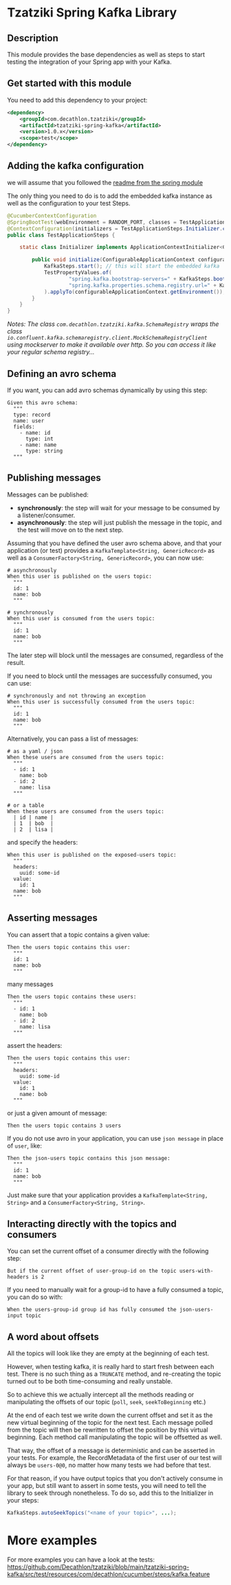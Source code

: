 Tzatziki Spring Kafka Library
======

## Description

This module provides the base dependencies as well as steps to start testing the integration of your Spring app with your Kafka.

## Get started with this module

You need to add this dependency to your project:

```xml
<dependency>
    <groupId>com.decathlon.tzatziki</groupId>
    <artifactId>tzatziki-spring-kafka</artifactId>
    <version>1.0.x</version>
    <scope>test</scope>
</dependency>
```

## Adding the kafka configuration

we will assume that you followed the [readme from the spring module](https://github.com/Decathlon/tzatziki/tree/main/tzatziki-spring)

The only thing you need to do is to add the embedded kafka instance as well as the configuration to your test Steps.

```java
@CucumberContextConfiguration
@SpringBootTest(webEnvironment = RANDOM_PORT, classes = TestApplication.class)
@ContextConfiguration(initializers = TestApplicationSteps.Initializer.class)
public class TestApplicationSteps {

    static class Initializer implements ApplicationContextInitializer<ConfigurableApplicationContext> {

        public void initialize(ConfigurableApplicationContext configurableApplicationContext) {
            KafkaSteps.start(); // this will start the embedded kafka
            TestPropertyValues.of(
                    "spring.kafka.bootstrap-servers=" + KafkaSteps.bootstrapServers(),
                    "spring.kafka.properties.schema.registry.url=" + KafkaSteps.schemaRegistryUrl() // an optional in-memory schema registry
            ).applyTo(configurableApplicationContext.getEnvironment());
        }
    }
}
```

*Notes: The class `com.decathlon.tzatziki.kafka.SchemaRegistry` 
wraps the class `io.confluent.kafka.schemaregistry.client.MockSchemaRegistryClient` using mockserver to make it available 
over http. So you can access it like your regular schema registry...*

## Defining an avro schema

If you want, you can add avro schemas dynamically by using this step:
```gherkin
Given this avro schema:
  """
  type: record
  name: user
  fields:
    - name: id
      type: int
    - name: name
      type: string
  """
```

## Publishing messages

Messages can be published:
 - **synchronously**: the step will wait for your message to be consumed by a listener/consumer.
 - **asynchronously**: the step will just publish the message in the topic, and the test will move on to the next step.

Assuming that you have defined the user avro schema above, and that your application (or test) 
provides a `KafkaTemplate<String, GenericRecord>` as well as a `ConsumerFactory<String, GenericRecord>`, 
you can now use:
```gherkin
# asynchronously
When this user is published on the users topic:
  """
  id: 1
  name: bob
  """

# synchronously  
When this user is consumed from the users topic:
  """
  id: 1
  name: bob
  """
```

The later step will block until the messages are consumed, regardless of the result.

If you need to block until the messages are successfully consumed, you can use:
```gherkin
# synchronously and not throwing an exception
When this user is successfully consumed from the users topic:
  """
  id: 1
  name: bob
  """
```

Alternatively, you can pass a list of messages:
```gherkin
# as a yaml / json
When these users are consumed from the users topic:
  """
  - id: 1
    name: bob
  - id: 2
    name: lisa
  """

# or a table  
When these users are consumed from the users topic:
  | id | name |
  | 1  | bob  |
  | 2  | lisa |
```

and specify the headers:
```gherkin
When this user is published on the exposed-users topic:
  """
  headers:
    uuid: some-id
  value:
    id: 1
  name: bob
  """
```

## Asserting messages

You can assert that a topic contains a given value:
```gherkin
Then the users topic contains this user:
  """
  id: 1
  name: bob
  """
```

many messages
```gherkin
Then the users topic contains these users:
  """
  - id: 1
    name: bob
  - id: 2
    name: lisa 
  """
```

assert the headers:
```gherkin
Then the users topic contains this user:
  """
  headers:
    uuid: some-id
  value:
    id: 1
    name: bob
  """
```

or just a given amount of message:
```gherkin
Then the users topic contains 3 users
```

If you do not use avro in your application, you can use `json message` in place of `user`, like:
```gherkin
Then the json-users topic contains this json message:
  """
  id: 1
  name: bob
  """
```

Just make sure that your application provides a `KafkaTemplate<String, String>` and a `ConsumerFactory<String, String>`.

## Interacting directly with the topics and consumers

You can set the current offset of a consumer directly with the following step:

```gherkin
But if the current offset of user-group-id on the topic users-with-headers is 2
```

If you need to manually wait for a group-id to have a fully consumed a topic, you can do so with:

```gherkin
When the users-group-id group id has fully consumed the json-users-input topic
```

## A word about offsets

All the topics will look like they are empty at the beginning of each test. 

However, when testing kafka, it is really hard to start fresh between each test. 
There is no such thing as a `TRUNCATE` method, and re-creating the topic turned out to be both time-consuming and really unstable.

So to achieve this we actually intercept all the methods reading or manipulating the offsets of our topic (`poll`, `seek`, `seekToBeginning` etc.)

At the end of each test we write down the current offset and set it as the new virtual beginning of the topic for the next test.
Each message polled from the topic will then be rewritten to offset the position by this virtual beginning. Each method call manipulating
the topic will be offsetted as well.

That way, the offset of a message is deterministic and can be asserted in your tests. 
For example, the RecordMetadata of the first user of our test will always be `users-0@0`, no matter how many tests we had before that test.

For that reason, if you have output topics that you don't actively consume in your app, but still want to assert in some tests, 
you will need to tell the library to seek through nonetheless. To do so, add this to the Initializer in your steps:

```java
KafkaSteps.autoSeekTopics("<name of your topic>", ...);
```

# More examples

For more examples you can have a look at the tests:
https://github.com/Decathlon/tzatziki/blob/main/tzatziki-spring-kafka/src/test/resources/com/decathlon/cucumber/steps/kafka.feature
